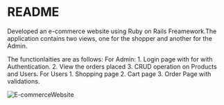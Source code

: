 # README

Developed an e-commerce website using Ruby on Rails Freamework.The application contains two views, one for the shopper and another for the Admin.
 
The functionlaities are as follows:
    For Admin:
      1.	Login page with for with Authentication.
      2.	View the orders placed
      3.	CRUD operation on Products and Users.
    For Users
      1.	Shopping page
      2.	Cart page
      3.	Order Page with validations.
      
![E-commerceWebsite](https://user-images.githubusercontent.com/22544164/88492238-171eee80-cf5e-11ea-8b44-e39ddb50ca20.jpg)

